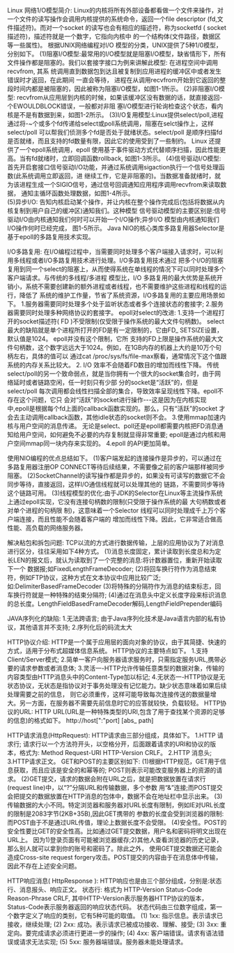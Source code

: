 Linux 网络1/O模型简介:
    Linux的内核将所有外部设备都看做一个文件来操作，对一个文件的读写操作会调用内核提供的系统命令，返回一个file descriptor 
(fd,文件描述符)。而对一个socket 的读写也会有相应的描述符，称为socketfd ( socket描述符)，描述符就是一个数字，它指向内核中
的一个结构体(文件路径，数据区等一些属性)。
    根据UNIX网络编程对I/O 模型的分类，UNIX提供了5种1/0模型，分别如下。
    (1)阻塞I/O模型:最常用的I/O模型就是阻塞I/O模型，缺省情形下，所有文件操作都是阻塞的。我们以套接字接口为例来讲解此模型:
在进程空间中调用recvfrom, 其系 统调用直到数据包到达且被复制到应用进程的缓冲区中或者发生错误时才返回，在此期间 一直会等待，
进程在从调用recvfrom开始到它返回的整段时间内都是被阻塞的，因此被称为阻塞I/O模型，如图1-1所示。
    (2)非阻塞I/O模型: recvfrom从应用层到内核的时候，如果该缓冲区没有数据的话，就直接返回-个EWOULDBLOCK错误，一般都对非阻
塞I/O模型进行轮询检查这个状态，看内核是不是有数据到来，如图1-2所示。
    (3)I/O复用模型:Linux提供select/poll,进程通过将-~个或多个fd传递给select或poll系统调用，阻塞在selct操作上，这样select/poll
可以帮我们侦测多个fd是否处于就绪状态。select/poll 是顺序扫描fd是否就绪，而且支持的fd数量有限，因此它的使用受到了一些制约。
Linux 还提供了一个epoll系统调用，epoll 使用基于事件驱动方式代替顺序扫描，因此性能更高。当有fd就绪时，立即回调函数rollback,
如图1-3所示。
    (4)信号驱动I/O模型:首先开启套接口信号驱动I/O功能，并通过系统调用sigaction执行一个信号处理函数(此系统调用立即返回，进
继续工作，它是非阻塞的)。当数据准备就绪时，就为该进程生成一个SIGIO信号，通过信号回调通知应用程序调用recvfrom来读取数据，
通知主循环函数处理数据，如图1-4所示。    
    (5)异步I/O: 告知内核启动某个操作，并让内核在整个操作完成后(包括将数据从内核复制到用户自己的缓冲区)通知我们。这种模型
信号驱动模型的主要区别是:信号驱动I/O由内核通知我们何时可以开始一个I/O操作;异步I/O 模型由内核通知我们I/O操作何时已经完成，
图1-5所示。
    Java NIO的核心类库多路复用器Selector是基于epoll的多路复用技术实现。

I/O多路复用:
    在I/O编程过程中，当需要同时处理多个客户端接入请求时，可以利用多线程或者I/O多路复用技术进行处理。I/O多路复用技术通过
把多个I/O的阻塞复用到同一个select的阻塞上，从而使得系统在单线程的情况下可以同时处理多个客户端请求。与传统的多线程/多进程
模型比，I/O 多路复用的最大优势是系统开销小，系统不需要创建新的额外进程或者线程，也不需要维护这些进程和线程的运行，降低了
系统的维护工作量，节省了系统资源，I/O多路复用的主要应用场景如下。
         1.服务器需要同时处理多个处于监听状态或者多个连接状态的套接字;
         2.服务器需要同时处理多种网络协议的套接字。
    epoll对select的改进:
    1.支持一个进程打开的socket描述符( FD )不受限制(仅受限于操作系统的最大文件句柄数)。
    select最大的缺陷就是单个进程所打开的FD是有一定限制的，它由FD_ SETSIZE设置，默认值是1024。 epoll并没有这个限制，它所
支持的FD上限是操作系统的最大文件句柄数，这个数字远远大于1024。例如，在1GB内存的机器上大约是10万个句柄左右，具体的值可以
通过cat /proc/sys/fs/file-max察看，通常情况下这个值跟系统的内存关系比较大。
    2. I/O 效率不会随着FD数目的增加而线性下降。
        传统select/poll的另一个致命弱点，就是当你拥有一个很大的socket集合时，由于网络延时或者链路空闲，任一时刻只有少部
分的socket是“活跃”的，但是select/poll 每次调用都会线性扫描全部的集合，导致效率呈现线性下降。epoll不存在这个问题，它只
会对“活跃”的socket进行操作---这是因为在内核实现中,epoll是根据每个fd上面的callback函数实现的。那么，只有“活跃”的socket
才会去主动调用callback函数，其他idle状态的socket则不会。
    3.使用mmap加速内核与用户空间的消息传递。
        无论是select、poll还是epoll都需要内核把FD消息通知给用户空间，如何避免不必要的内存复制就显得非常重要;
        epoll是通过内核和用户空间mmap同一块内存来实现的。
    4.epoll 的API更加简单。
    
使用NIO编程的优点总结如下。
    (1)客户端发起的连接操作是异步的，可以通过在多路复用器注册OP CONNECT等待后续结果，不需要像之前的客户端那样被同步阻塞。
    (2)SocketChannel的读写操作都是异步的，如果没有可读写的数据它不会同步等待，直接返回，这样I/O通信线程就可以处理其他的
链路，不需要同步等待这个链路可用。
    (3)线程模型的优化:由于JDK的Selector在Linux等主流操作系统上通过epoll实现，它没有连接句柄数的限制(只受限于操作系统的最
大句柄数或者对单个进程的句柄限 制)，这意味着一个Selector 线程可以同时处理成千上万个客户端连接，而且性能不会随着客户端的
增加而线性下降。因此，它非常适合做高性能、高负载的网络服务器。

解决粘包和拆包问题:
  TCP以流的方式进行数据传输，上层的应用协议为了对消息进行区分，往往采用如下4种方式。
    (1)消息长度固定，累计读取到长度总和为定长LEN的报文后，就认为读取到了一个完整的消息:将计数器置位，重新开始读取下一个
数据报;如FixedLengthFrameDecoder;
    (2)将回车换行符作为消息结束符，例如FTP协议，这种方式在文本协议中应用比较广泛;如:DelimiterBasedFrameDecoder
    (3)将特殊的分隔符作为消息的结束标志，回车换行符就是一种特殊的结束分隔符;
    (4)通过在消息头中定义长度字段来标识消息的总长度。LengthFieldBasedFrameDecoder解码,LengthFieldPrepender编码

    
JAVA序列化的缺陷:
    1.无法跨语言;
      由于Java序列化技术是Java语言内部的私有协议，其他语言并不支持;
    2.序列化后的码流太大

    
HTTP协议介绍:
    HTTP是一个属于应用层的面向对象的协议，由于其简捷、快速的方式，适用于分布式超媒体信息系统。
    HTTP协议的主要特点如下。
        1.支持Client/Server模式;
        2.简单一客户向服务器请求服务时，只需指定服务URL,携带必要的请求参数或者消息体;
        3.灵活一-HTTP允许传输任意类型的数据对象，传输的内容类型由HTTP消息头中的Content-Type加以标记;
        4.无状态一-HTTP协议是无状态协议，无状态是指协议对于事务处理没有记忆能力。缺少状态意味着如果后续处理需要之前的信息，
则它必须重传，这样可能导致每次连接传送的数据量增大。另一方面，在服务器不需要先前信息时它的应答就较快，负载较轻。
    HTTP协议的URL:
        HTTP URL(URL是一种特殊类型的URI,包含了用于查找某个资源的足够的信息)的格式如下。
        http://host[":"port] [abs_ path]
    
   HTTP请求消息(HttpRequest):
        HTTP请求由三部分组成，具体如下。
        1.HTTP 请求行;
            请求行以一个方法符开头，以空格分开，后面跟着请求的URI和协议的版本，格式为:
            Method Request-URI HTTP-Version CRLF。
        2.HTTP 消息头;
        3.HTTP请求正文。
    GET和POST的主要区别如下:
        (1)根据HTTP规范，GET用于信息获取，而且应该是安全的和幂等的; POST则表示可能改变服务器上的资源的请求。
        (2)GET提交，请求的数据会附在URL之后，就是把数据放置在请求行(request line)中，以“?”分隔URL和传输数据，多个参数
用“&”连接;而POST提交会把提交的数据放置在HTTP消息的包体中，数据不会在地址栏中显示出来。
        (3)传输数据的大小不同。特定浏览器和服务器对URL长度有限制，例如IE对URL长度的限制是2083字节(2KB+35B),因此GET携带的
参数的长度会受到浏览器的限制:而POST由于不是通过URL传值，理论上数据长度不会受限。
        (4)安全性。POST的安全性要比GET的安全性高。比如通过GET提交数据，用户名和密码将明文出现在URL上。
           因为1)登录页面有可能被浏览器缓存;2)其他人查看浏览器的历史记录，那么别人就可以拿到你的账号和密码了。除此之外，
使用GET提交数据还可能会造成Cross-site request forgery攻击。POST提交的内容由于在消息体中传输，因此不存在上述安全问题。

   HTTP响应消息( HttpResponse ):
      HTTP响应也是由三个部分组成，分别是:状态行、消息报头、响应正文。
      状态行: 格式为 HTTP-Version Status-Code Reason-Phrase CRLF,
              其中HTTP-Version表示服务器HTTP协议的版本，
              Status-Code表示服务器返回的响应状态代码。
              状态代码由三位数字组成，第一个数字定义了响应的类别，它有5种可能的取值。
              (1) 1xx: 指示信息。表示请求已接收，继续处理;
              (2) 2xx: 成功。表示请求已被成功接收、理解、接受;
              (3) 3xx: 重定向。要完成请求必须进行更进一步的操作;
              (4) 4xx: 客户端错误。请求有语法错误或请求无法实现;
              (5) 5xx: 服务器端错误。服务器未能处理请求。


        










